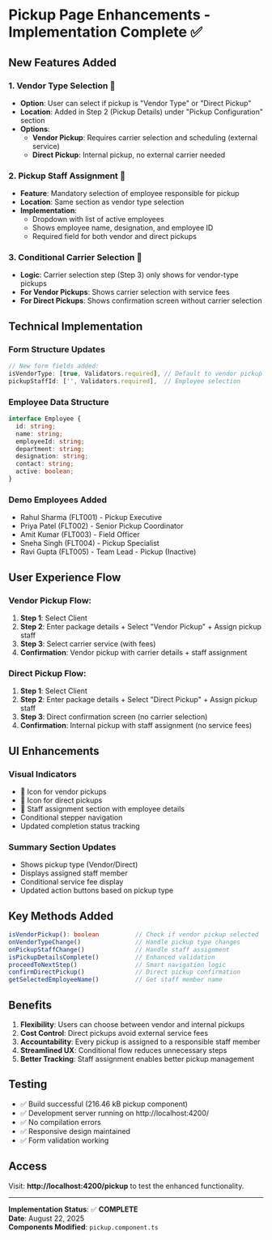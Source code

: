 # Pickup Page Enhancements - Implementation Complete ✅

## New Features Added

### 1. Vendor Type Selection 🏪
- **Option**: User can select if pickup is "Vendor Type" or "Direct Pickup"
- **Location**: Added in Step 2 (Pickup Details) under "Pickup Configuration" section
- **Options**:
  - **Vendor Pickup**: Requires carrier selection and scheduling (external service)
  - **Direct Pickup**: Internal pickup, no external carrier needed

### 2. Pickup Staff Assignment 👤
- **Feature**: Mandatory selection of employee responsible for pickup
- **Location**: Same section as vendor type selection
- **Implementation**: 
  - Dropdown with list of active employees
  - Shows employee name, designation, and employee ID
  - Required field for both vendor and direct pickups

### 3. Conditional Carrier Selection 🚚
- **Logic**: Carrier selection step (Step 3) only shows for vendor-type pickups
- **For Vendor Pickups**: Shows carrier selection with service fees
- **For Direct Pickups**: Shows confirmation screen without carrier selection

## Technical Implementation

### Form Structure Updates
```typescript
// New form fields added:
isVendorType: [true, Validators.required], // Default to vendor pickup
pickupStaffId: ['', Validators.required],  // Employee selection
```

### Employee Data Structure
```typescript
interface Employee {
  id: string;
  name: string;
  employeeId: string;
  department: string;
  designation: string;
  contact: string;
  active: boolean;
}
```

### Demo Employees Added
- Rahul Sharma (FLT001) - Pickup Executive
- Priya Patel (FLT002) - Senior Pickup Coordinator  
- Amit Kumar (FLT003) - Field Officer
- Sneha Singh (FLT004) - Pickup Specialist
- Ravi Gupta (FLT005) - Team Lead - Pickup (Inactive)

## User Experience Flow

### Vendor Pickup Flow:
1. **Step 1**: Select Client
2. **Step 2**: Enter package details + Select "Vendor Pickup" + Assign pickup staff
3. **Step 3**: Select carrier service (with fees)
4. **Confirmation**: Vendor pickup with carrier details + staff assignment

### Direct Pickup Flow:
1. **Step 1**: Select Client  
2. **Step 2**: Enter package details + Select "Direct Pickup" + Assign pickup staff
3. **Step 3**: Direct confirmation screen (no carrier selection)
4. **Confirmation**: Internal pickup with staff assignment (no service fees)

## UI Enhancements

### Visual Indicators
- 🏪 Icon for vendor pickups
- 🏢 Icon for direct pickups  
- 👤 Staff assignment section with employee details
- Conditional stepper navigation
- Updated completion status tracking

### Summary Section Updates
- Shows pickup type (Vendor/Direct)
- Displays assigned staff member
- Conditional service fee display
- Updated action buttons based on pickup type

## Key Methods Added

```typescript
isVendorPickup(): boolean          // Check if vendor pickup selected
onVendorTypeChange()               // Handle pickup type changes  
onPickupStaffChange()              // Handle staff assignment
isPickupDetailsComplete()          // Enhanced validation
proceedToNextStep()                // Smart navigation logic
confirmDirectPickup()              // Direct pickup confirmation
getSelectedEmployeeName()          // Get staff member name
```

## Benefits

1. **Flexibility**: Users can choose between vendor and internal pickups
2. **Cost Control**: Direct pickups avoid external service fees
3. **Accountability**: Every pickup is assigned to a responsible staff member
4. **Streamlined UX**: Conditional flow reduces unnecessary steps
5. **Better Tracking**: Staff assignment enables better pickup management

## Testing
- ✅ Build successful (216.46 kB pickup component)
- ✅ Development server running on http://localhost:4200/
- ✅ No compilation errors
- ✅ Responsive design maintained
- ✅ Form validation working

## Access
Visit: **http://localhost:4200/pickup** to test the enhanced functionality.

---

**Implementation Status**: ✅ **COMPLETE**  
**Date**: August 22, 2025  
**Components Modified**: `pickup.component.ts`